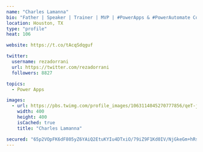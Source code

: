 ```yaml
---
name: "Charles Lamanna"
bio: "Father | Speaker | Trainer | MVP | #PowerApps & #PowerAutomate Community Super User | YouTuber Right-pointing triangle http://youtube.com/c/rezadorrani | Learn - Share - Clockwise rightwards and leftwards open circle arrows"
location: Houston, TX
type: "profile"
heat: 106

website: https://t.co/tAcqSdqguf

twitter:
  username: rezadorrani
  url: https://twitter.com/rezadorrani
  followers: 8827

topics:
  - Power Apps

images:
  - url: https://pbs.twimg.com/profile_images/1063114045270777856/qeT-jpWr_400x400.jpg
    width: 400
    height: 400
    isCached: true
    title: "Charles Lamanna"

secured: "65p2VOpFK6dF805yZ6YAiQ2EtuKYIu4DTxiO/79iZ9F1Kd0IV/NjGkeGm+hRs53g3tflTxZk8rSM9GlI5mLiA3uNNz9peo/5nx336N6N9YYXnrKpJTdPKwHBH/TaUklqBD9uGuuwOVw8H+/VhQ0qrt36QXtPDp5j4srly1TpLAu0JIuSk/UdZV7WrK3A15BJGUr0PmF7bBlZVzWCG3yDXcdnqkGoVoJ3oUJsJn2lRuIMpcWjvcowVETLMefYF4ftSpY80fngqZabSZjKkDoylb7glgZS6XoQX1pqewvxSsNZQMaHKH+bvxTrxzOJhS9SzTExI85aHyompRO76WlHm0H8SYcfaO6ie5oZ4oIesZWzhB4I7RDSkTkOEhjHghwFZnpzw9SgIup8tHc+sGX7nrnwDHUcHZa5B33BNHEjq5c=;hYq0/P9JliQ5HX4lbnGOQg=="
---
```


